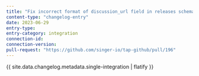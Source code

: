 ```yaml
---
title: "Fix incorrect format of discussion_url field in releases schema"
content-type: "changelog-entry"
date: 2023-06-29
entry-type: 
entry-category: integration
connection-id: 
connection-version: 
pull-request: "https://github.com/singer-io/tap-github/pull/196"
---
```

{{ site.data.changelog.metadata.single-integration | flatify }}